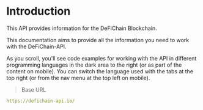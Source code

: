 # Introduction

This API provides information for the DeFiChain Blockchain.

This documentation aims to provide all the information you need to work with the DeFiChain-API.

<aside>As you scroll, you'll see code examples for working with the API in different programming languages in the dark area to the right (or as part of the content on mobile).
You can switch the language used with the tabs at the top right (or from the nav menu at the top left on mobile).</aside>

> Base URL

```yaml
https://defichain-api.io/
```